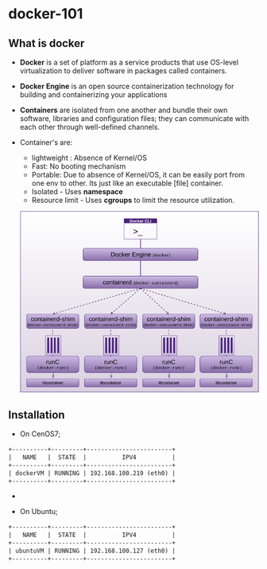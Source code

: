 # docker-101
## What is docker
* **Docker** is a set of platform as a service products that use OS-level virtualization to deliver software in packages called containers.

* **Docker Engine** is an open source containerization technology for building and containerizing your applications

* **Containers** are isolated from one another and bundle their own software, libraries and configuration files; they can communicate with each other through well-defined channels.

* Container's are:
  * lightweight : Absence of Kernel/OS
  * Fast: No booting mechanism
  * Portable: Due to absence of Kernel/OS, it can be easily port from one env to other. Its just like an executable [file] container.
  * Isolated - Uses **namespace**
  * Resource limit - Uses **cgroups** to limit the resource utilization.

  ![Image ipa](https://github.com/NileshChandekar/docker-101/blob/main/images/1.png)

## Installation
* On CenOS7;

~~~
+----------+---------+------------------------+
|   NAME   |  STATE  |          IPV4          |
+----------+---------+------------------------+
| dockerVM | RUNNING | 192.168.100.219 (eth0) |
+----------+---------+------------------------+
~~~

*

* On Ubuntu;

~~~
+----------+---------+------------------------+
|   NAME   |  STATE  |          IPV4          |
+----------+---------+------------------------+
| ubuntuVM | RUNNING | 192.168.100.127 (eth0) |
+----------+---------+------------------------+
~~~
